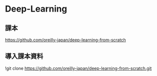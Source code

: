 # Deep-Learning




## 課本 

https://github.com/oreilly-japan/deep-learning-from-scratch


## 導入課本資料 

!git clone https://github.com/oreilly-japan/deep-learning-from-scratch.git



